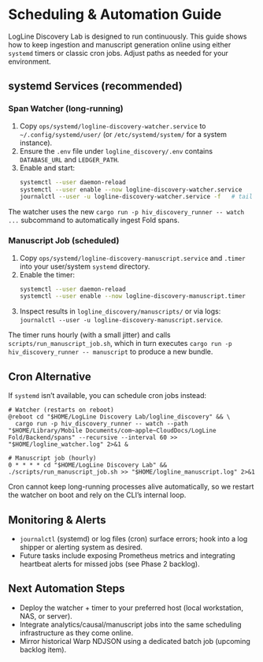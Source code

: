 # Scheduling & Automation Guide

LogLine Discovery Lab is designed to run continuously. This guide shows how to keep ingestion and manuscript generation online using either `systemd` timers or classic cron jobs. Adjust paths as needed for your environment.

## systemd Services (recommended)

### Span Watcher (long-running)
1. Copy `ops/systemd/logline-discovery-watcher.service` to `~/.config/systemd/user/` (or `/etc/systemd/system/` for a system instance).
2. Ensure the `.env` file under `logline_discovery/.env` contains `DATABASE_URL` and `LEDGER_PATH`.
3. Enable and start:
   ```bash
   systemctl --user daemon-reload
   systemctl --user enable --now logline-discovery-watcher.service
   journalctl --user -u logline-discovery-watcher.service -f   # tail logs
   ```

The watcher uses the new `cargo run -p hiv_discovery_runner -- watch ...` subcommand to automatically ingest Fold spans.

### Manuscript Job (scheduled)
1. Copy `ops/systemd/logline-discovery-manuscript.service` and `.timer` into your user/system `systemd` directory.
2. Enable the timer:
   ```bash
   systemctl --user daemon-reload
   systemctl --user enable --now logline-discovery-manuscript.timer
   ```
3. Inspect results in `logline_discovery/manuscripts/` or via logs: `journalctl --user -u logline-discovery-manuscript.service`.

The timer runs hourly (with a small jitter) and calls `scripts/run_manuscript_job.sh`, which in turn executes `cargo run -p hiv_discovery_runner -- manuscript` to produce a new bundle.

## Cron Alternative

If `systemd` isn’t available, you can schedule cron jobs instead:

```cron
# Watcher (restarts on reboot)
@reboot cd "$HOME/LogLine Discovery Lab/logline_discovery" && \ 
  cargo run -p hiv_discovery_runner -- watch --path "$HOME/Library/Mobile Documents/com~apple~CloudDocs/LogLine Fold/Backend/spans" --recursive --interval 60 >> "$HOME/logline_watcher.log" 2>&1 &

# Manuscript job (hourly)
0 * * * * cd "$HOME/LogLine Discovery Lab" && ./scripts/run_manuscript_job.sh >> "$HOME/logline_manuscript.log" 2>&1
```

Cron cannot keep long-running processes alive automatically, so we restart the watcher on boot and rely on the CLI’s internal loop.

## Monitoring & Alerts
- `journalctl` (systemd) or log files (cron) surface errors; hook into a log shipper or alerting system as desired.
- Future tasks include exposing Prometheus metrics and integrating heartbeat alerts for missed jobs (see Phase 2 backlog).

## Next Automation Steps
- Deploy the watcher + timer to your preferred host (local workstation, NAS, or server).
- Integrate analytics/causal/manuscript jobs into the same scheduling infrastructure as they come online.
- Mirror historical Warp NDJSON using a dedicated batch job (upcoming backlog item).
